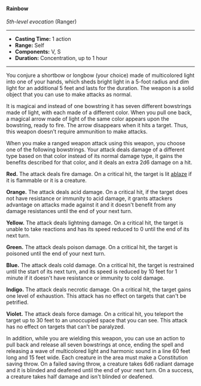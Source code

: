 #### Rainbow
*5th-level evocation* (Ranger)
___
- **Casting Time:** 1 action 
- **Range:** Self 
- **Components:** V, S 
- **Duration:** Concentration, up to 1 hour 
---
You conjure a shortbow or longbow (your choice) made of multicolored light into one of your hands, which sheds bright light in a 5-foot radius and dim light for an additional 5 feet and lasts for the duration. The weapon is a solid object that you can use to make attacks as normal.

It is magicai and instead of one bowstring it has seven different bowstrings made of light, with each made of a different color. When you pull one back, a magical arrow made of light of the same color appears upon the bowstring, ready to fire. The arrow disappears when it hits a target. Thus, this weapon doesn't require ammunition to make attacks. 

When you make a ranged weapon attack using this weapon, you choose one of the following bowstrings. Your attack deals damage of a different type based on that color instead of its normal damage type, it gains the benefits described for that color, and it deals an extra 2d6 damage on a hit.

**Red.** The attack deals fire damage. On a critical hit, the target is lit [ablaze](../../Conditions/Ablaze.md) if it is flammable or it is a creature. 

**Orange.** The attack deals acid damage. On a critical hit, if the target does not have resistance or immunity to acid damage, it grants attackers advantage on attacks made against it and it doesn't benefit from any damage resistances until the end of your next turn. 

**Yellow.** The attack deals lightning damage. On a critical hit, the target is unable to take reactions and has its speed reduced to 0 until the end of its next turn.

**Green.** The attack deals poison damage. On a critical hit, the target is poisoned until the end of your next turn.

**Blue.** The attack deals cold damage. On a critical hit, the target is restrained until the start of its next turn, and its speed is reduced by 10 feet for 1 minute if it doesn't have resistance or immunity to cold damage.

**Indigo.** The attack deals necrotic damage. On a critical hit, the target gains one level of exhaustion. This attack has no effect on targets that can't be petrified.

**Violet.** The attack deals force damage. On a critical hit, you teleport the target up to 30 feet to an unoccu­pied space that you can see. This attack has no effect on targets that can't be paralyzed.

In addition, while you are wielding this weapon, you can use an action to pull back and release all seven bowstrings at once, ending the spell and releasing a wave of multicolored light and harmonic sound in a line 60 feet long and 15 feet wide. Each creature in the area must make a Constitution saving throw. On a failed saving throw, a creature takes 6d6 radiant damage and it is blinded and deafened until the end of your next turn. On a success, a creature takes half damage and isn't blinded or deafened.

